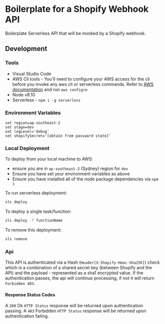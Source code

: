 # Boilerplate for a Shopify Webhook API

Boilerplate Serverless API that will be invoked by a Shopify webhook.

## Development 

### Tools
- Visual Studio Code
- AWS Cli tools - You'll need to configure your AWS access for the cli before you invoke any aws cli or serverless commands. Refer to [AWS documentation](http://docs.aws.amazon.com/cli/latest/userguide/awscli-install-windows.html) and run ```aws configre```
- Node v8.10
- Serverless -  `npm i -g serverless`

### Environment Variables
```
set region=ap-southeast-2
set stage=dev
set logLevel='debug'
set shopifySecret='[obtain from password state]'
```

### Local Deployment
To deploy from your local machine to AWS:
- ensure you are in ```ap-southeast-2``` (Sydney) region for ```dev```
- Ensure you have set your environment variables as above
- Ensure you have installed all of the node package dependencies via ```npm i```

To run serverless deployment:
```sh
sls deploy
```

To deploy a single task/function:
```sh
sls deploy -f functionName
```

To remove this deployment:
```sh
sls remove
```

### Api
This API is authenticated via a Hash (`Header[X-Shopify-Hmac-Sha256]`) check which is a combination of a shared secret key (between Shopify and the API) and the payload - represented as a sha1 encrypted value. If the authentication passes, the api will continue processing, if not it will return ```Forbidden 403```.

#### Response Status Codes
A `200` Ok `HTTP Status` response will be returned upon authentication passing.
A `403` Forbidden `HTTP Status` response will be returned upon authentication failing.
